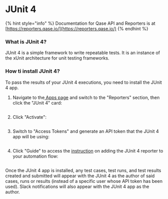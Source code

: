 # JUnit 4

{% hint style="info" %}
Documentation for Qase API and Reporters is at [https://reporters.qase.io/](https://reporters.qase.io/)
{% endhint %}

### What is JUnit 4?

JUnit 4 is a simple framework to write repeatable tests. It is an instance of the xUnit architecture for unit testing frameworks.

### How ti install JUnit 4?

To pass the results of your JUnit 4 executions, you need to install the JUnit 4 app.

1.  Navigate to the[ Apps page](https://app.qase.io/apps) and switch to the "Reporters" section, then click the "JUnit 4" card:



    <figure><img src="https://downloads.intercomcdn.com/i/o/658664136/cedf8da57ce6c8c0dc03e073/image.png" alt=""><figcaption></figcaption></figure>
2.  Click "Activate":



    <figure><img src="https://downloads.intercomcdn.com/i/o/658664534/4dd9d4bac632265f2748dce5/image.png" alt=""><figcaption></figcaption></figure>
3.  Switch to "Access Tokens" and generate an API token that the JUnit 4 app will be using:



    <figure><img src="https://downloads.intercomcdn.com/i/o/658665678/1e81e53b18b4dafbb4907d3b/image.png" alt=""><figcaption></figcaption></figure>
4.  Click "Guide" to access the [instruction](https://github.com/qase-tms/qase-java/tree/main/qase-junit4-reporter) on adding the JUnit 4 reporter to your automation flow:



    <figure><img src="https://downloads.intercomcdn.com/i/o/658666323/97f32c76667395cd52bdc2c9/image.png" alt=""><figcaption></figcaption></figure>

Once the JUnit 4 app is installed, any test cases, test runs, and test results created and submitted will appear with the JUnit 4 as the author of said cases, runs or results (instead of a specific user whose API token has been used). Slack notifications will also appear with the JUnit 4 app as the author.
